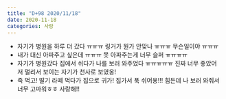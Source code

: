 ```yaml
---
title: "D+98 2020/11/18"
date: 2020-11-18
categories: 사랑
---
```

- 자기가 병원을 하루 더 갔다 ㅠㅠㅠ 링거가 뭔가 안맞나 ㅠㅠㅠ 무슨일이야 ㅠㅠㅠ
- 내가 대신 아파주고 싶은데 ㅠㅠㅠ 못 아파주는게 너무 슬퍼 ㅠㅠㅠㅠ
- 자기가 병원갔다 집에서 쉬다가 나를 보러 와주었다 ㅠㅠㅠㅠㅠ 진짜 너무 좋았어 저 멀리서 보이는 자기가 천사로 보였옹!
- 죽 먹고! 딸기 라떼 먹다가 집으로 귀가! 집가서 푹 쉬어용!!! 힘든데 나 보러 와줘서 너무 고마워ㅎㅎ 사랑해!!
